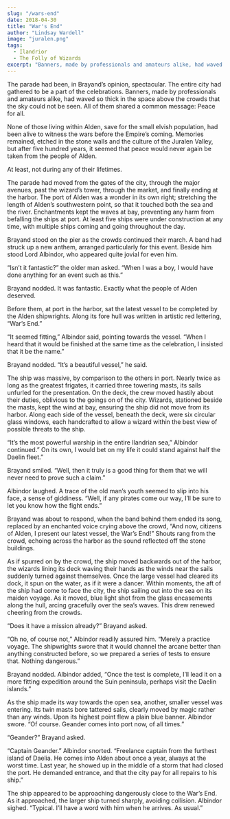 ```yaml
---
slug: "/wars-end"
date: 2018-04-30
title: "War's End"
author: "Lindsay Wardell"
image: "juralen.png"
tags:
  - Ilandrior
  - The Folly of Wizards
excerpt: "Banners, made by professionals and amateurs alike, had waved so thick in the space above the crowds that the sky could not be seen. All of them shared a common message: Peace for all."
---
```

The parade had been, in Brayand’s opinion, spectacular. The entire city had gathered to be a part of the celebrations. Banners, made by professionals and amateurs alike, had waved so thick in the space above the crowds that the sky could not be seen. All of them shared a common message: Peace for all.

None of those living within Alden, save for the small elvish population, had been alive to witness the wars before the Empire’s coming. Memories remained, etched in the stone walls and the culture of the Juralen Valley, but after five hundred years, it seemed that peace would never again be taken from the people of Alden.

At least, not during any of their lifetimes.

The parade had moved from the gates of the city, through the major avenues, past the wizard’s tower, through the market, and finally ending at the harbor. The port of Alden was a wonder in its own right; stretching the length of Alden’s southwestern point, so that it touched both the sea and the river. Enchantments kept the waves at bay, preventing any harm from befalling the ships at port. At least five ships were under construction at any time, with multiple ships coming and going throughout the day.

Brayand stood on the pier as the crowds continued their march. A band had struck up a new anthem, arranged particularly for this event. Beside him stood Lord Albindor, who appeared quite jovial for even him.

“Isn’t it fantastic?” the older man asked. “When I was a boy, I would have done anything for an event such as this.”

Brayand nodded. It was fantastic. Exactly what the people of Alden deserved.

Before them, at port in the harbor, sat the latest vessel to be completed by the Alden shipwrights. Along its fore hull was written in artistic red lettering, “War’s End.”

“It seemed fitting,” Albindor said, pointing towards the vessel. “When I heard that it would be finished at the same time as the celebration, I insisted that it be the name.”

Brayand nodded. “It’s a beautiful vessel,” he said.

The ship was massive, by comparison to the others in port. Nearly twice as long as the greatest frigates, it carried three towering masts, its sails unfurled for the presentation. On the deck, the crew moved hastily about their duties, oblivious to the goings on of the city. Wizards, stationed beside the masts, kept the wind at bay, ensuring the ship did not move from its harbor. Along each side of the vessel, beneath the deck, were six circular glass windows, each handcrafted to allow a wizard within the best view of possible threats to the ship.

“It’s the most powerful warship in the entire Ilandrian sea,” Albindor continued.” On its own, I would bet on my life it could stand against half the Daelin fleet.”

Brayand smiled. “Well, then it truly is a good thing for them that we will never need to prove such a claim.”

Albindor laughed. A trace of the old man’s youth seemed to slip into his face, a sense of giddiness. “Well, if any pirates come our way, I’ll be sure to let you know how the fight ends.”

Brayand was about to respond, when the band behind them ended its song, replaced by an enchanted voice crying above the crowd, “And now, citizens of Alden, I present our latest vessel, the War’s End!” Shouts rang from the crowd, echoing across the harbor as the sound reflected off the stone buildings.

As if spurred on by the crowd, the ship moved backwards out of the harbor, the wizards lining its deck waving their hands as the winds near the sails suddenly turned against themselves. Once the large vessel had cleared its dock, it spun on the water, as if it were a dancer. Within moments, the aft of the ship had come to face the city, the ship sailing out into the sea on its maiden voyage. As it moved, blue light shot from the glass encasements along the hull, arcing gracefully over the sea’s waves. This drew renewed cheering from the crowds.

“Does it have a mission already?” Brayand asked.

“Oh no, of course not,” Albindor readily assured him. “Merely a practice voyage. The shipwrights swore that it would channel the arcane better than anything constructed before, so we prepared a series of tests to ensure that. Nothing dangerous.”

Brayand nodded. Albindor added, “Once the test is complete, I’ll lead it on a more fitting expedition around the Suin peninsula, perhaps visit the Daelin islands.”

As the ship made its way towards the open sea, another, smaller vessel was entering. Its twin masts bore tattered sails, clearly moved by magic rather than any winds. Upon its highest point flew a plain blue banner. Albindor swore. “Of course. Geander comes into port now, of all times.”

“Geander?” Brayand asked.

“Captain Geander.” Albindor snorted. “Freelance captain from the furthest island of Daelia. He comes into Alden about once a year, always at the worst time. Last year, he showed up in the middle of a storm that had closed the port. He demanded entrance, and that the city pay for all repairs to his ship.”

The ship appeared to be approaching dangerously close to the War’s End. As it approached, the larger ship turned sharply, avoiding collision. Albindor sighed. “Typical. I’ll have a word with him when he arrives. As usual.”